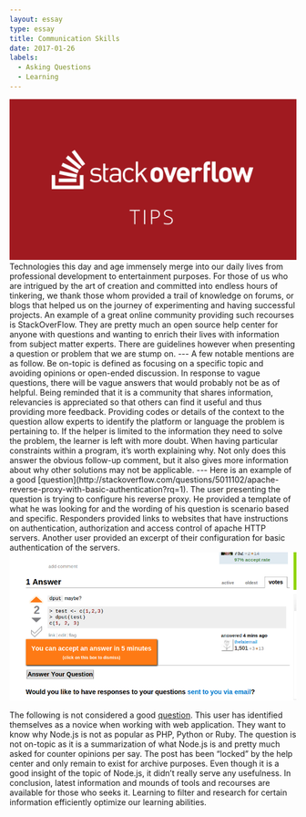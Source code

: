 ```yaml
---
layout: essay
type: essay
title: Communication Skills
date: 2017-01-26
labels:
  - Asking Questions
  - Learning
---
```


<img class="ui medium left circular floated image" src="../images/blog-572x320-stackoverflow-effectively.png">
 Technologies this day and age immensely merge into our daily lives from professional development to entertainment purposes. For those of us who are intrigued by the art of creation and committed into endless hours of tinkering, we thank those whom provided a trail of knowledge on forums, or blogs that helped us on the journey of experimenting and having successful projects. An example of a great online community providing such recourses is StackOverFlow. They are pretty much an open source help center for anyone with questions and wanting to enrich their lives with information from subject matter experts. There are guidelines however when presenting a question or problem that we are stump on. 
---
A few notable mentions are as follow. 
Be on-topic is defined as focusing on a specific topic and avoiding opinions or open-ended discussion.  In response to vague questions, there will be vague answers that would probably not be as of helpful. Being reminded that it is a community that shares information, relevancies is appreciated so that others can find it useful and thus providing more feedback. Providing codes or details of the context to the question allow experts to identify the platform or language the problem is pertaining to. If the helper is limited to the information they need to solve the problem, the learner is left with more doubt. When having particular constraints within a program, it’s worth explaining why. Not only does this answer the obvious follow-up comment, but it also gives more information about why other solutions may not be applicable.
--- 
Here is an example of a good [question](http://stackoverflow.com/questions/5011102/apache-reverse-proxy-with-basic-authentication?rq=1). The user presenting the question is trying to configure his reverse proxy. He provided a template of what he was looking for and the wording of his question is scenario based and specific. Responders provided links to websites that have instructions on authentication, authorization and access control of apache HTTP servers. Another user provided an excerpt of their configuration for basic authentication of the servers.
<img class="ui medium left circular floated image" src="../images/stackoverflow.png">

The following is not considered a good [question](http://stackoverflow.com/questions/5062614/how-to-decide-when-to-use-node-js?rq=1). This user has identified themselves as a novice when working with web application. They want to know why Node.js is not as popular as PHP, Python or Ruby. The question is not on-topic as it is a summarization of what Node.js is and pretty much asked for counter opinions per say. The post has been “locked” by the help center and only remain to exist for archive purposes. Even though it is a good insight of the topic of Node.js, it didn’t really serve any usefulness.
	In conclusion, latest information and mounds of tools and recourses are available for those who seeks it. Learning to filter and research for certain information efficiently optimize our learning abilities. 




